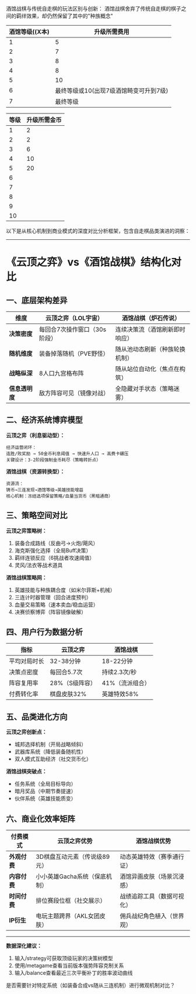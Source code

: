 酒馆战棋与传统自走棋的玩法区别与创新：
酒馆战棋舍弃了传统自走棋的棋子之间的羁绊效果，却仍然保留了其中的"种族概念"

| 酒馆等级((X本) | 升级所需费用                 |
| --------- | ---------------------- |
| 1         | 5                      |
| 2         | 7                      |
| 3         | 8                      |
| 4         | 8                      |
| 5         | 10                     |
| 6         | 最终等级或10(出现7级酒馆畸变可升到7级) |
| 7         | 最终等级                   |

| 等级  | 升级所需金币 |
| --- | ------ |
| 1   | 2      |
| 2   | 2      |
| 3   | 6      |
| 4   | 10     |
| 5   | 20     |
| 6   |        |
| 7   |        |
| 8   |        |
| 9   |        |
| 10  |        |


以下是从核心机制到商业模式的深度对比分析框架，包含自走棋品类演进的洞察：

-----
# 《云顶之弈》vs《酒馆战棋》结构化对比

## 一、底层架构差异
| 维度             | 云顶之弈（LOL宇宙）          | 酒馆战棋（炉石传说）         |
|------------------|-----------------------------|------------------------------|
| **决策密度**     | 每回合7次操作窗口（30s阶段） | 连续决策流（酒馆刷新即时响应）|
| **随机维度**     | 装备掉落随机（PVE野怪）      | 随从池动态刷新（种族轮换机制）|
| **战略纵深**     | 8人口九宫格布阵             | 随从站位自动化（焦点在构筑） |
| **信息透明度**   | 敌方阵容可见（镜像对战）     | 全隐藏对手状态（策略迷雾）   |

## 二、经济系统博弈模型
**云顶之弈（利息驱动型）：**
```
经济运营闭环：
连胜/败奖励 → 50金币利息阈值 → 快速升人口 → 高费卡碾压
关键设计：3-2阶段强制金币耗尽（策略转折点）
```

**酒馆战棋（资源转换型）：**
```
资源流：
铸币→三连发现→酒馆等级→英雄技能增益
核心机制：冻结选项保留策略/血量当货币（黑暗通商）
```

## 三、策略空间对比
**云顶之弈策略树：**
1. 装备合成路线（反曲弓→火炮/飓风）
2. 海克斯强化选择（全局Buff决策）
3. 羁绊连锁反应（6挑战者攻速阈值）
4. 灵风/法衣等战术道具

**酒馆战棋策略网：**
1. 英雄技能与种族耦合度（如米尔菲斯+机械）
2. 三连计时器管理（回合进度预判）
3. 血量交易策略（速本卖血/稳血运营）
4. 决赛侦察博弈（阵容镜像破解）

## 四、用户行为数据分析
| 指标               | 云顶之弈           | 酒馆战棋           |
|--------------------|-------------------|--------------------|
| 平均对局时长       | 32-38分钟         | 18-22分钟          |
| 决策点密度         | 每回合5.7次       | 持续2.3次/秒       |
| 阵容复用率         | 28%（S级阵容）    | 41%（流派组合）    |
| 付费转化率         | 棋盘皮肤32%       | 英雄特效58%        |

## 五、品类进化方向
**云顶之弈创新点：**
- 城邦选择机制（开局战略倾斜）
- 武器库系统（降低装备随机性）
- 双人模式互助经济（社交货币化）

**酒馆战棋突破点：**
- 任务系统（全局目标导向）
- 暗月奖品（中期节奏提速）
- 伙伴系统（英雄技能质变）

## 六、商业化效率矩阵
| 付费模式         | 云顶之弈优势                  | 酒馆战棋优势                |
|------------------|-----------------------------|---------------------------|
| **外观付费**     | 3D棋盘互动元素（传说级89元） | 动态英雄特效（赛季通行证）|
| **内容付费**     | 小小英雄Gacha系统（保底机制）| 酒馆异画皮肤（场景沉浸感）|
| **时间付费**     | 排位赛段位框（社交展示）     | 战绩追踪工具（数据可视化）|
| **IP衍生**       | 电玩主题跨界（AKL女团皮肤）  | 佣兵战纪角色植入（世界观）|

-----
**数据深化建议：**
1. 输入/strategy可获取顶级玩家的决策树模型
2. 使用/metagame查看当前版本强势阵容克制关系
3. 输入/balance查看最近三次平衡补丁的胜率波动曲线

是否需要针对特定系统（如装备合成vs随从三连机制）进行微观机制对比？